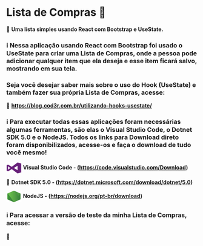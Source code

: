 # Lista de Compras :open_file_folder:
:bookmark_tabs: **Uma lista simples usando React com Bootstrap e UseState.**

### :information_source: **Nessa aplicação usando React com Bootstrap foi usado o UseState para criar uma Lista de Compras, onde a pessoa pode adicionar qualquer item que ela deseja e esse item ficará salvo, mostrando em sua tela.**

### Seja você desejar saber mais sobre o uso do Hook (UseState) e também fazer sua própria Lista de Compras, acesse: 

:link: **https://blog.cod3r.com.br/utilizando-hooks-usestate/**

### :information_source: **Para executar todas essas aplicações foram necessárias algumas ferramentas, são elas o Visual Studio Code, o Dotnet SDK 5.0 e o NodeJS. Todos os links para Download direto foram disponibilizados, acesse-os e faça o download de tudo você mesmo!**

<img align="center" alt="icon-js" height="30" width="40" src="https://raw.githubusercontent.com/devicons/devicon/master/icons/visualstudio/visualstudio-plain.svg" style="max-width:100%;"></img> **Visual Studio Code - (https://code.visualstudio.com/Download)**

:link: **Dotnet SDK 5.0 - (https://dotnet.microsoft.com/download/dotnet/5.0)**

<img align="center" alt="icon-vs" height="30" width="40" src="https://raw.githubusercontent.com/devicons/devicon/master/icons/nodejs/nodejs-original.svg" style="max-width:100%;"></img> **NodeJS - (https://nodejs.org/pt-br/download)**

### :information_source: Para acessar a versão de teste da minha Lista de Compras, acesse: 

:link: 
